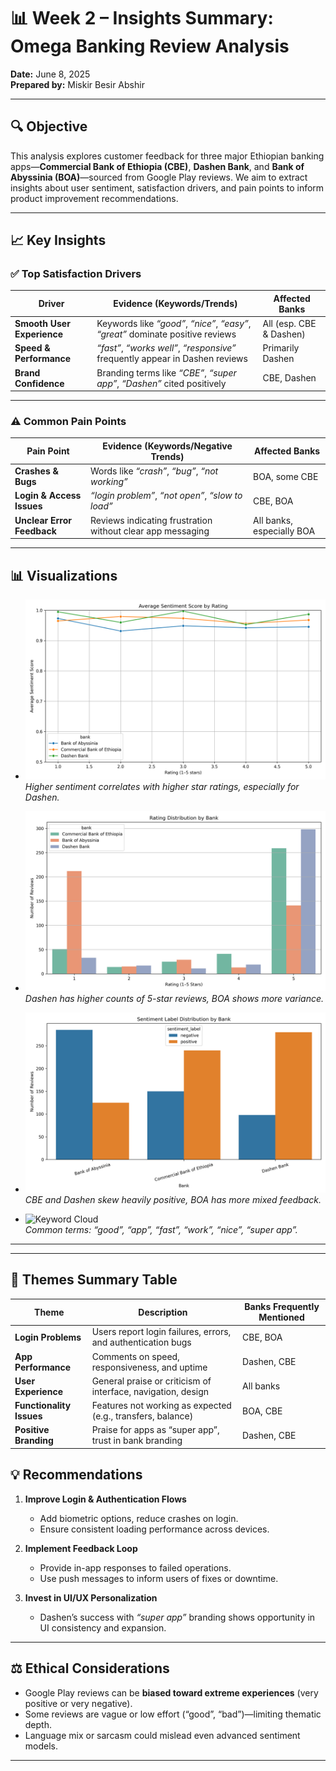 # 📊 Week 2 – Insights Summary: Omega Banking Review Analysis

**Date:** June 8, 2025  
**Prepared by:** Miskir Besir Abshir

---

## 🔍 Objective

This analysis explores customer feedback for three major Ethiopian banking apps—**Commercial Bank of Ethiopia (CBE)**, **Dashen Bank**, and **Bank of Abyssinia (BOA)**—sourced from Google Play reviews. We aim to extract insights about user sentiment, satisfaction drivers, and pain points to inform product improvement recommendations.

---

## 📈 Key Insights

### ✅ Top Satisfaction Drivers

| Driver                     | Evidence (Keywords/Trends)                                                      | Affected Banks          |
| -------------------------- | ------------------------------------------------------------------------------- | ----------------------- |
| **Smooth User Experience** | Keywords like _“good”_, _“nice”_, _“easy”_, _“great”_ dominate positive reviews | All (esp. CBE & Dashen) |
| **Speed & Performance**    | _“fast”_, _“works well”_, _“responsive”_ frequently appear in Dashen reviews    | Primarily Dashen        |
| **Brand Confidence**       | Branding terms like _“CBE”_, _“super app”_, _“Dashen”_ cited positively         | CBE, Dashen             |

---

### ⚠️ Common Pain Points

| Pain Point                 | Evidence (Keywords/Negative Trends)                        | Affected Banks            |
| -------------------------- | ---------------------------------------------------------- | ------------------------- |
| **Crashes & Bugs**         | Words like _“crash”_, _“bug”_, _“not working”_             | BOA, some CBE             |
| **Login & Access Issues**  | _“login problem”_, _“not open”_, _“slow to load”_          | CBE, BOA                  |
| **Unclear Error Feedback** | Reviews indicating frustration without clear app messaging | All banks, especially BOA |

---

## 📊 Visualizations

- ![Sentiment by Rating](sentiment_by_rating.png)  
  _Higher sentiment correlates with higher star ratings, especially for Dashen._

- ![Rating Distribution](rating_distribution_by_bank.png)  
  _Dashen has higher counts of 5-star reviews, BOA shows more variance._

- ![Sentiment Label Distribution](sentiment_label_distribution.png)  
  _CBE and Dashen skew heavily positive, BOA has more mixed feedback._

- ![Keyword Cloud](wordcloud_keywords.png)  
  _Common terms: “good”, “app”, “fast”, “work”, “nice”, “super app”._

---

---

## 🧠 Themes Summary Table

| Theme                    | Description                                                  | Banks Frequently Mentioned |
| ------------------------ | ------------------------------------------------------------ | -------------------------- |
| **Login Problems**       | Users report login failures, errors, and authentication bugs | CBE, BOA                   |
| **App Performance**      | Comments on speed, responsiveness, and uptime                | Dashen, CBE                |
| **User Experience**      | General praise or criticism of interface, navigation, design | All banks                  |
| **Functionality Issues** | Features not working as expected (e.g., transfers, balance)  | BOA, CBE                   |
| **Positive Branding**    | Praise for apps as “super app”, trust in bank branding       | Dashen, CBE                |

## 💡 Recommendations

1. **Improve Login & Authentication Flows**

   - Add biometric options, reduce crashes on login.
   - Ensure consistent loading performance across devices.

2. **Implement Feedback Loop**

   - Provide in-app responses to failed operations.
   - Use push messages to inform users of fixes or downtime.

3. **Invest in UI/UX Personalization**
   - Dashen’s success with _“super app”_ branding shows opportunity in UI consistency and expansion.

---

## ⚖️ Ethical Considerations

- Google Play reviews can be **biased toward extreme experiences** (very positive or very negative).
- Some reviews are vague or low effort (“good”, “bad”)—limiting thematic depth.
- Language mix or sarcasm could mislead even advanced sentiment models.

---
